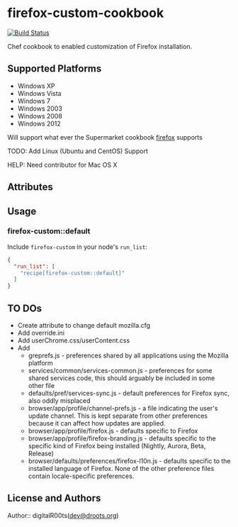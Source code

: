 # firefox-custom-cookbook
[![Build Status](https://secure.travis-ci.org/digitalRoots/firefox-custom.png)](http://travis-ci.org/digitalRoots/firefox-custom)

Chef cookbook to enabled customization of Firefox installation.

## Supported Platforms
 * Windows XP
 * Windows Vista
 * Windows 7
 * Windows 2003
 * Windows 2008
 * Windows 2012

Will support what ever the Supermarket cookbook [firefox](https://supermarket.chef.io/cookbooks/firefox) supports

TODO: Add Linux (Ubuntu and CentOS)  Support

HELP: Need contributor for Mac OS X

## Attributes

## Usage

### firefox-custom::default

Include `firefox-custom` in your node's `run_list`:

```json
{
  "run_list": [
    "recipe[firefox-custom::default]"
  ]
}
```
## TO DOs
* Create attribute to change default mozilla.cfg
* Add override.ini
* Add userChrome.css/userContent.css
* Add 
  * greprefs.js - preferences shared by all applications using the Mozilla platform
  * services/common/services-common.js - preferences for some shared services code, this should arguably be included in some other file
  * defaults/pref/services-sync.js - default preferences for Firefox sync, also oddly misplaced
  * browser/app/profile/channel-prefs.js - a file indicating the user's update channel. This is kept separate from other preferences because it can affect how updates are applied.
  * browser/app/profile/firefox.js - defaults specific to Firefox
  * browser/app/profile/firefox-branding.js - defaults specific to the specific kind of Firefox being installed (Nightly, Aurora, Beta, Release)
  * browser/defaults/preferences/firefox-l10n.js - defaults specific to the installed language of Firefox. None of the other preference files contain locale-specific preferences.
## License and Authors

Author:: digitalR00ts(<dev@droots.org>)
